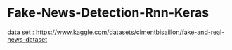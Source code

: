 # Fake-News-Detection-Rnn-Keras
data set : https://www.kaggle.com/datasets/clmentbisaillon/fake-and-real-news-dataset
